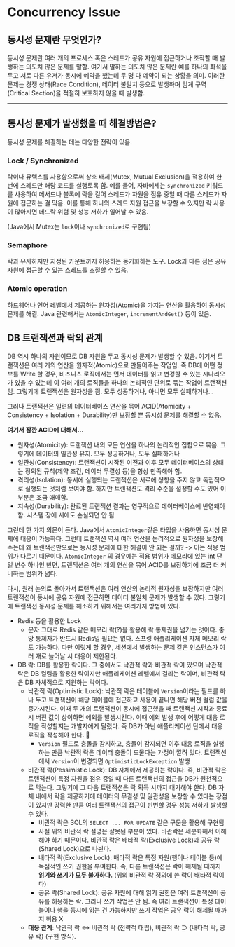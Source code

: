 # Concurrency Issue

## 동시성 문제란 무엇인가?

동시성 문제란 여러 개의 프로세스 혹은 스레드가 공유 자원에 접근하거나 조작할 때 발생하는 의도치 않은 문제를 말함. 여기서 말하는 의도치 않은 문제란 예를 하나의 좌석을 두고 서로 다른 유저가 동시에 예약을 했는데 두 명 다 예약이 되는 상황을 의미. 이러한 문제는 경쟁 상태(Race Condition), 데이터 불일치 등으로 발생하며 임계 구역(Critical Section)을 적절히 보호하지 않을 때 발생함.

---
## 동시성 문제가 발생했을 때 해결방법은?

동시성 문제를 해결하는 데는 다양한 전략이 있음.

### Lock / Synchronized
락이나 뮤텍스를 사용함으로써 상호 배제(Mutex, Mutual Exclusion)을 적용하여 한 번에 스레드만 해당 코드를 실행토록 함. 예를 들어, 자바에세는 `synchronized` 키워드를 사용하여 메서드나 블록에 락을 걸어 스레드가 자원을 점유 중일 때 다른 스레드가 자원에 접근하는 걸 막음. 이를 통해 하나의 스레드 자원 접근을 보장할 수 있지만 락 사용이 많아지면 데드락 위험 및 성능 저하가 일어날 수 있음. 

(Java에서 Mutex는 `lock`이나 `synchronized`로 구현됨)

### Semaphore
락과 유사하지만 지정된 카운트까지 허용하는 동기화하는 도구. Lock과 다른 점은 공유 자원에 접근할 수 있는 스레드를 조절할 수 있음. 

### Atomic operation
하드웨어나 언어 레벨에서 제공하는 원자성(Atomic)을 가지는 연산을 활용하여 동시성 문제를 해결. Java 관련해서는  `AtomicInteger`, `incrementAndGet()` 등이 있음.


## DB 트랜잭션과 락의 관계
DB 역시 하나의 자원이므로 DB 자원을 두고 동시성 문제가 발생할 수 있음. 여기서 트랜잭션은 여러 개의 연산을 원자적(Atomic)으로 만들어주는 작업임. 즉 DB에 어떤 정보를 Write 할 경우, 비즈니스 로직에서는 먼저 데이터를 읽고 변경할 수 있는 시나리오가 있을 수 있는데 이 여러 개의 로직들을 하나의 논리적인 단위로 묶는 작업이 트랜잭션임. 그렇기에 트랜잭션은 원자성을 띔. 모두 성공하거나, 아니면 모두 실패하거나... 

그러나 트랜잭션은 일련의 데이터베이스 연산을 묶어 ACID(Atomicity + Consistency + Isolation + Durability)만 보장할 뿐 동시성 문제를 해결할 수 없음. 

**여기서 잠깐 ACID에 대해서...**
* 원자성(Atomicity): 트랜잭션 내의 모든 연산을 하나의 논리적인 집합으로 묶음. 그렇기에 데이터의 일관성 유지. 모두 성공하거나, 모두 실패하거나
* 일관성(Consistency): 트랜잭션이 시작된 이전과 이후 모두 데이터베이스의 상태는 정의된 규칙(제약 조건, 데이터 무결성 등)을 항상 만족해야 함.
* 격리성(Isolation): 동시에 실행되는 트랜잭션은 서로에 셩향을 주지 않고 독립적으로 실행되는 것처럼 보여야 함. 하지만 트랜잭션도 격리 수준을 설정할 수도 있어 이 부분은 조금 애매함.
* 지속성(Durability): 완료된 트랜잭션 결과는 영구적으로 데이터베이스에 반영돼야 함. 시스템 장애 시에도 손실되면 안 됨

그런데 한 가지 의문이 든다. Java에서 `AtomicInteger`같은 타입을 사용하면 동시성 문제에 대응이 가능하다. 그런데 트랜잭션 역시 여러 연산을 논리적으로 원자성을 보장해주는데 왜 트랜잭션만으로는 동시성 문제에 대한 해결이 안 되는 걸까?
-> 이는 적용 범위가 다르기 때문이다. `AtomicInteger` 의 경우에는 적용 범위가 메모리에 있는 int 단일 변수 하나인 반면, 트랜잭션은 여러 개의 연산을 묶어 ACID를 보장하기에 조금 더 커버하는 범위가 넓다.

다시, 원래 논의로 돌아가서 트랜잭션은 여러 연산의 논리적 원자성을 보장하지만 여러 트랜잭션이 동시에 공유 자원에 접근하면 데이터 불일치 문제가 발생할 수 있다. 그렇기에 트랜잭션 동시성 문제를 해소하기 위해서는 여러가지 방법이 있다.
* Redis 등을 활용한 Lock
	* 문자 그대로 Redis 같은 메모리 락(?)을 활용해 락 통제권을 넘기는 것이다. 중앙 통제자가 반드시 Redis일 필요는 없다. 스프링 애플리케이션 자체 메모리 락도 가능하다. 다만 이렇게 할 경우, 세션에서 발생하는 문제 같은 인스턴스가 여러 개로 늘어날 시 대응이 제한된다.
* DB 락: DB를 활용한 락이다. 그 중에서도 낙관적 락과 비관적 락이 있으며 낙관적 락은 DB 컬럼을 활용한 락이지만 애플리케이션 레벨에서 걸리는 락이며, 비관적 락은 DB 자체적으로 지원하는 락이다.
	* 낙관적 락(Optimistic Lock): 낙관적 락은 테이블에 `Version`이라는 필드를 하나 두고 트랜잭션이 해당 테이블에 접근하고 사용이 끝나면 해당 버전 컬럼 값을 증가시킨다. 이때 두 개의 트랜잭션이 동시에 접근했을 때 트랜잭션 시작과 종료 시 버전 값이 상이하면 예외를 발생시킨다. 이때 예외 발생 후에 어떻게 대응 로직을 작성할지는 개발자에게 달렸다. 즉 DB가 아닌 애플리케이션 단에서 대응 로직을 작성해야 한다. 
		* `Version` 필드로 충돌을 감지하고, 충돌이 감지되면 이후 대응 로직을 실행하는 만큼 낙관적 락은 데이터 충돌이 드물다는 가정이 깔려 있다. 트랜잭션에서 `Version`이 변경되면  `OptimisticLockException` 발생
	* 비관적 락(Pessimistic Lock): DB 자체에서 제공하는 락이다. 즉, 비관적 락은 트랜잭션이 특정 자원을 점유 중일 때 다른 트랜잭션의 접근을 DB가 원천적으로 막는다. 그렇기에 그 다음 트랜잭션은 락 획득 시까지 대기해야 한다. DB 자체 내에서 락을 제공하기에 데이터의 무결성 및 일관성을 보장할 수 있다는 장점이 있지만 강력한 만큼 여러 트랜잭션의 접근이 빈번할 경우 성능 저하가 발생할 수 있다.
		* 비관적 락은 SQL의 `SELECT ... FOR UPDATE` 같은 구문을 활용해 구현됨
		* 사실 위의 비관적 락 설명은 잘못된 부분이 있다. 비관락은 세분화해서 이해해야 하기 때문이다. 비관적 락은 배타적 락(Exclusive Lock)과 공유 락(Shared Lock)으로 나뉜다.
		* 배타적 락(Exclusive Lock): 배타적 락은 특정 자원(행이나 테이블 등)에 독점적인 쓰기 권한을 부여한다. 즉, 다른 트랜잭션은 락이 해제될 때까지 **읽기와 쓰기가 모두 불가하다.**  (위의 비관적 락 정의에 쓴 락이 배타적 락이다)
		* 공유 락(Shared Lock): 공유 자원에 대해 읽기 권한은 여러 트랜잭션이 공유를 허용하는 락. 그러나 쓰기 작업은 안 됨. 즉 여러 트랜잭션이 특정 테이블이나 행을 동시에 읽는 건 가능하지만 쓰기 작업은 공유 락이 해제될 때까지 허용 X
	* **대응 관계**: 낙관적 락 ↔ 비관적 락 (전략적 대립), 비관적 락 ⊃ {배타적 락, 공유 락} (구현 방식).